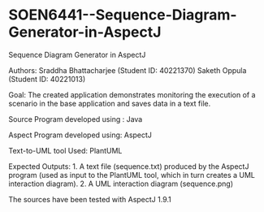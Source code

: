 # SOEN6441--Sequence-Diagram-Generator-in-AspectJ
Sequence Diagram Generator in AspectJ

Authors: Sraddha Bhattacharjee (Student ID: 40221370)
         Saketh Oppula (Student ID: 40221013)
        
Goal: The created application demonstrates monitoring the execution of a scenario in the base application and saves data in a text file.

Source Program developed using : Java

Aspect Program developed using: AspectJ

Text-to-UML tool Used: PlantUML

Expected Outputs:
       1. A text file (sequence.txt) produced by the AspectJ program (used as input to the PlantUML tool, which in turn creates a UML interaction diagram).
       2. A UML interaction diagram (sequence.png) 
       
The sources have been tested with AspectJ 1.9.1

